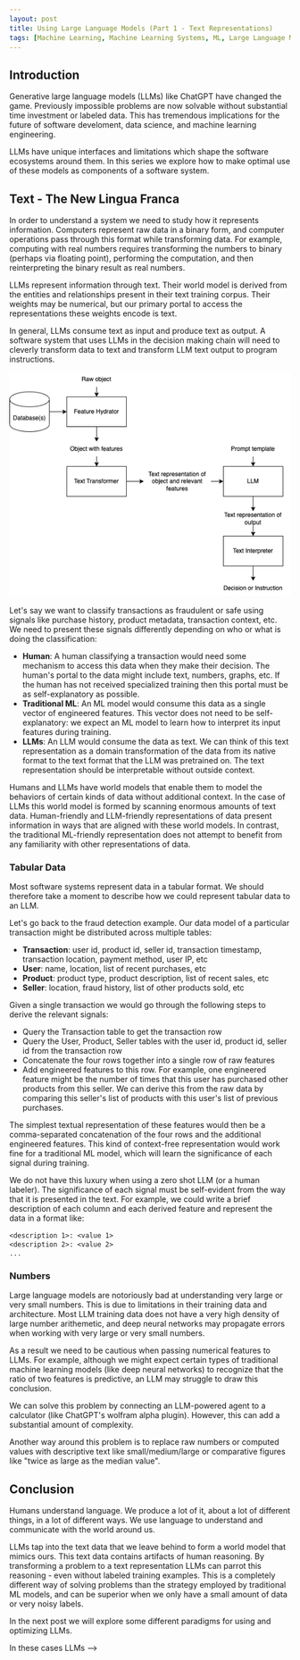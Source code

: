 ```yaml
---
layout: post
title: Using Large Language Models (Part 1 - Text Representations)
tags: [Machine Learning, Machine Learning Systems, ML, Large Language Models, GPT]
---
```

<script> 
  (function(i,s,o,g,r,a,m){i['GoogleAnalyticsObject']=r;i[r]=i[r]||function(){
  (i[r].q=i[r].q||[]).push(arguments)},i[r].l=1*new Date();a=s.createElement(o),
  m=s.getElementsByTagName(o)[0];a.async=1;a.src=g;m.parentNode.insertBefore(a,m)
  })(window,document,'script','https://www.google-analytics.com/analytics.js','ga');

  ga('create', 'UA-82391879-1', 'auto');
  ga('send', 'pageview');
</script>


## Introduction

Generative large language models (LLMs) like ChatGPT have changed the game. Previously impossible problems are now solvable without substantial time investment or labeled data. This has tremendous implications for the future of software develoment, data science, and machine learning engineering.

LLMs have unique interfaces and limitations which shape the software ecosystems around them. In this series we explore how to make optimal use of these models as components of a software system.


## Text - The New Lingua Franca

In order to understand a system we need to study how it represents information. Computers represent raw data in a binary form, and computer operations pass through this format while transforming data. For example, computing with real numbers requires transforming the numbers to binary (perhaps via floating point), performing the computation, and then reinterpreting the binary result as real numbers.

LLMs represent information through text. Their world model is derived from the entities and relationships present in their text training corpus. Their weights may be numerical, but our primary portal to access the representations these weights encode is text.

In general, LLMs consume text as input and produce text as output. A software system that uses LLMs in the decision making chain will need to cleverly transform data to text and transform LLM text output to program instructions.

![We transform data to and from text when working with LLMs](/img/LLMsText.drawio.png)

Let's say we want to classify transactions as fraudulent or safe using signals like purchase history, product metadata, transaction context, etc. We need to present these signals differently depending on who or what is doing the classification:
- **Human**: A human classifying a transaction would need some mechanism to access this data when they make their decision. The human's portal to the data might include text, numbers, graphs, etc. If the human has not received specialized training then this portal must be as self-explanatory as possible.
- **Traditional ML**: An ML model would consume this data as a single vector of engineered features. This vector does not need to be self-explanatory: we expect an ML model to learn how to interpret its input features during training.
- **LLMs**: An LLM would consume the data as text. We can think of this text representation as a domain transformation of the data from its native format to the text format that the LLM was pretrained on. The text representation should be interpretable without outside context.

Humans and LLMs have world models that enable them to model the behaviors of certain kinds of data without additional context. In the case of LLMs this world model is formed by scanning enormous amounts of text data. Human-friendly and LLM-friendly representations of data present information in ways that are aligned with these world models. In contrast, the traditional ML-friendly representation does not attempt to benefit from any familiarity with other representations of data. 


### Tabular Data
Most software systems represent data in a tabular format. We should therefore take a moment to describe how we could represent tabular data to an LLM.

Let's go back to the fraud detection example. Our data model of a particular transaction might be distributed across multiple tables:
- **Transaction**: user id, product id, seller id, transaction timestamp, transaction location, payment method, user IP, etc
- **User**: name, location, list of recent purchases, etc
- **Product**: product type, product description, list of recent sales, etc
- **Seller**: location, fraud history, list of other products sold, etc


Given a single transaction we would go through the following steps to derive the relevant signals:
- Query the Transaction table to get the transaction row
- Query the User, Product, Seller tables with the user id, product id, seller id from the transaction row
- Concatenate the four rows together into a single row of raw features
- Add engineered features to this row. For example, one engineered feature might be the number of times that this user has purchased other products from this seller. We can derive this from the raw data by comparing this seller's list of products with this user's list of previous purchases.

The simplest textual representation of these features would then be a comma-separated concatenation of the four rows and the additional engineered features. This kind of context-free representation would work fine for a traditional ML model, which will learn the significance of each signal during training. 

We do not have this luxury when using a zero shot LLM (or a human labeler). The significance of each signal must be self-evident from the way that it is presented in the text. For example, we could write a brief description of each column and each derived feature and represent the data in a format like:
```
<description 1>: <value 1>
<description 2>: <value 2>
...
```


### Numbers

Large language models are notoriously bad at understanding very large or very small numbers. This is due to limitations in their training data and architecture. Most LLM training data does not have a very high density of large number arithemetic, and deep neural networks may propagate errors when working with very large or very small numbers.

As a result we need to be cautious when passing numerical features to LLMs. For example, although we might expect certain types of traditional machine learning models (like deep neural networks) to recognize that the ratio of two features is predictive, an LLM may struggle to draw this conclusion.

We can solve this problem by connecting an LLM-powered agent to a calculator (like ChatGPT's wolfram alpha plugin). However, this can add a substantial amount of complexity.

Another way around this problem is to replace raw numbers or computed values with descriptive text like small/medium/large or comparative figures like "twice as large as the median value". 

## Conclusion

Humans understand language. We produce a lot of it, about a lot of different things, in a lot of different ways. We use language to understand and communicate with the world around us.

LLMs tap into the text data that we leave behind to form a world model that mimics ours. This text data contains artifacts of human reasoning. By transforming a problem to a text representation LLMs can parrot this reasoning - even without labeled training examples. This is a completely different way of solving problems than the strategy employed by traditional ML models, and can be superior when we only have a small amount of data or very noisy labels.

In the next post we will explore some different paradigms for using and optimizing LLMs.

















<!-- For simplicity let's assume that the historical transactions associated with a user/product/seller are already adequately summarized in the user/product/seller tables. In this case  -->


<!-- > Yes, LLMs are capable of consuming and producing image and sound. But text remains the bridge between these media. -->

<!-- There are many problems in which we only have <!-- a small amount of data or very noisy labels. --> In these cases LLMs  -->


 <!-- there may be a large gap between the performance of a trained human labeler and a traditional ML model. In these cases transforming the data to text and passing it to an LLM may be the most powerful strategy. -->




<!-- The field of prompt engineering has sprung up around the careful construction of text commands that elicit desired behavior from LLMs. -->


<!-- There are many different kinds of prompt engineering, but one of the most interesting is what we might call the "ML translation". Given an ML problem with a set of well engineering features -->


<!-- One of the most striking things when working with LLMs is the realization that their primitive understanding of the world is text.

They consume this text as 


The float representation enables computer systems to use this binary representation to operate on real numbers.


Computers understand data in terms 
 -->






